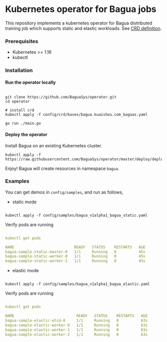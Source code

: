 # Kubernetes operator for Bagua jobs

This repository implements a kubernetes operator for Bagua distributed training job which supports static and elastic workloads. See [CRD definition](https://github.com/BaguaSys/operator/blob/preonline/config/crd/bases/bagua.kuaishou.com_baguas.yaml).

### Prerequisites
- Kubernetes >= 1.16
- kubectl


### Installation
#### Run the operator locally
```shell

git clone https://github.com/BaguaSys/operator.git
cd operator

# install crd
kubectl apply -f config/crd/bases/bagua.kuaishou.com_baguas.yaml

go run ./main.go
```
#### Deploy the operator
Install Bagua on an existing Kubernetes cluster.
```shell
kubectl apply -f https://raw.githubusercontent.com/BaguaSys/operator/master/deploy/deployment.yaml
```
Enjoy! Bagua will create resources in namespace `bagua`.


### Examples
You can get demos in `config/samples`, and run as follows,
- static mode
```shell

kubectl apply -f config/samples/bagua_v1alpha1_bagua_static.yaml
```
Verify pods are running
```yaml

kubectl get pods

NAME                           READY   STATUS    RESTARTS   AGE
bagua-sample-static-master-0   1/1     Running   0          45s
bagua-sample-static-worker-0   1/1     Running   0          45s
bagua-sample-static-worker-1   1/1     Running   0          45s
```

- elastic mode
```shell

kubectl apply -f config/samples/bagua_v1alpha1_bagua_elastic.yaml
```
Verify pods are running
```yaml

kubectl get pods

NAME                            READY   STATUS    RESTARTS   AGE
bagua-sample-elastic-etcd-0     1/1     Running   0          63s
bagua-sample-elastic-worker-0   1/1     Running   0          63s
bagua-sample-elastic-worker-1   1/1     Running   0          63s
bagua-sample-elastic-worker-2   1/1     Running   0          63s
```
